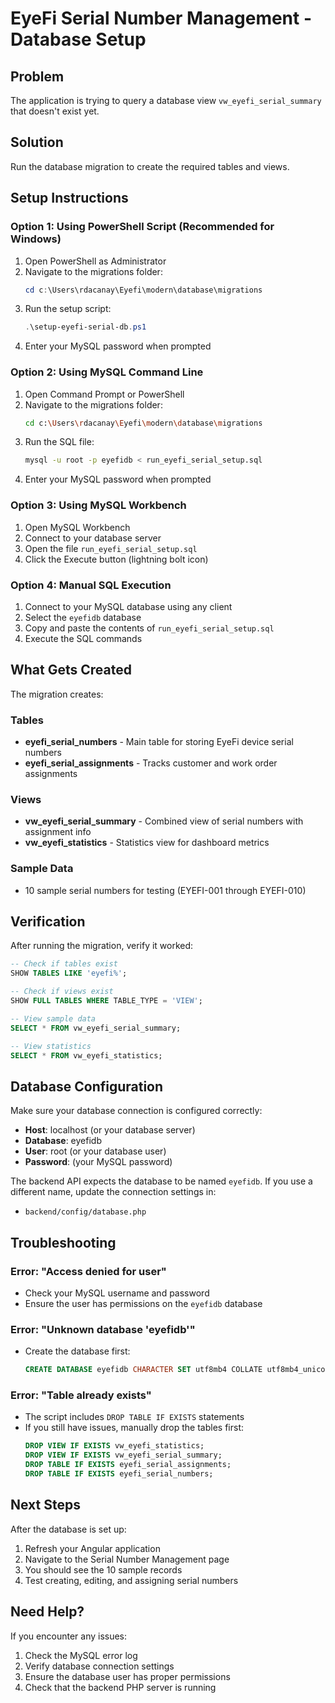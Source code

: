 # EyeFi Serial Number Management - Database Setup

## Problem
The application is trying to query a database view `vw_eyefi_serial_summary` that doesn't exist yet.

## Solution
Run the database migration to create the required tables and views.

## Setup Instructions

### Option 1: Using PowerShell Script (Recommended for Windows)

1. Open PowerShell as Administrator
2. Navigate to the migrations folder:
   ```powershell
   cd c:\Users\rdacanay\Eyefi\modern\database\migrations
   ```
3. Run the setup script:
   ```powershell
   .\setup-eyefi-serial-db.ps1
   ```
4. Enter your MySQL password when prompted

### Option 2: Using MySQL Command Line

1. Open Command Prompt or PowerShell
2. Navigate to the migrations folder:
   ```bash
   cd c:\Users\rdacanay\Eyefi\modern\database\migrations
   ```
3. Run the SQL file:
   ```bash
   mysql -u root -p eyefidb < run_eyefi_serial_setup.sql
   ```
4. Enter your MySQL password when prompted

### Option 3: Using MySQL Workbench

1. Open MySQL Workbench
2. Connect to your database server
3. Open the file `run_eyefi_serial_setup.sql`
4. Click the Execute button (lightning bolt icon)

### Option 4: Manual SQL Execution

1. Connect to your MySQL database using any client
2. Select the `eyefidb` database
3. Copy and paste the contents of `run_eyefi_serial_setup.sql`
4. Execute the SQL commands

## What Gets Created

The migration creates:

### Tables
- **eyefi_serial_numbers** - Main table for storing EyeFi device serial numbers
- **eyefi_serial_assignments** - Tracks customer and work order assignments

### Views
- **vw_eyefi_serial_summary** - Combined view of serial numbers with assignment info
- **vw_eyefi_statistics** - Statistics view for dashboard metrics

### Sample Data
- 10 sample serial numbers for testing (EYEFI-001 through EYEFI-010)

## Verification

After running the migration, verify it worked:

```sql
-- Check if tables exist
SHOW TABLES LIKE 'eyefi%';

-- Check if views exist
SHOW FULL TABLES WHERE TABLE_TYPE = 'VIEW';

-- View sample data
SELECT * FROM vw_eyefi_serial_summary;

-- View statistics
SELECT * FROM vw_eyefi_statistics;
```

## Database Configuration

Make sure your database connection is configured correctly:
- **Host**: localhost (or your database server)
- **Database**: eyefidb
- **User**: root (or your database user)
- **Password**: (your MySQL password)

The backend API expects the database to be named `eyefidb`. If you use a different name, update the connection settings in:
- `backend/config/database.php`

## Troubleshooting

### Error: "Access denied for user"
- Check your MySQL username and password
- Ensure the user has permissions on the `eyefidb` database

### Error: "Unknown database 'eyefidb'"
- Create the database first:
  ```sql
  CREATE DATABASE eyefidb CHARACTER SET utf8mb4 COLLATE utf8mb4_unicode_ci;
  ```

### Error: "Table already exists"
- The script includes `DROP TABLE IF EXISTS` statements
- If you still have issues, manually drop the tables first:
  ```sql
  DROP VIEW IF EXISTS vw_eyefi_statistics;
  DROP VIEW IF EXISTS vw_eyefi_serial_summary;
  DROP TABLE IF EXISTS eyefi_serial_assignments;
  DROP TABLE IF EXISTS eyefi_serial_numbers;
  ```

## Next Steps

After the database is set up:

1. Refresh your Angular application
2. Navigate to the Serial Number Management page
3. You should see the 10 sample records
4. Test creating, editing, and assigning serial numbers

## Need Help?

If you encounter any issues:
1. Check the MySQL error log
2. Verify database connection settings
3. Ensure the database user has proper permissions
4. Check that the backend PHP server is running
